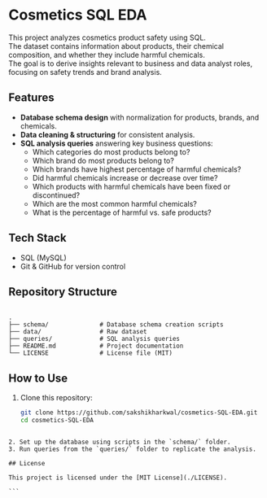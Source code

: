 # Cosmetics SQL EDA

This project analyzes cosmetics product safety using SQL.  
The dataset contains information about products, their chemical composition, and whether they include harmful chemicals.  
The goal is to derive insights relevant to business and data analyst roles, focusing on safety trends and brand analysis.

## Features

- **Database schema design** with normalization for products, brands, and chemicals.  
- **Data cleaning & structuring** for consistent analysis.  
- **SQL analysis queries** answering key business questions:
  - Which categories do most products belong to?
  - Which brand do most products belong to?
  - Which brands have highest percentage of harmful chemicals?
  - Did harmful chemicals increase or decrease over time?
  - Which products with harmful chemicals have been fixed or discontinued?
  - Which are the most common harmful chemicals?
  - What is the percentage of harmful vs. safe products?

## Tech Stack

- SQL (MySQL)  
- Git & GitHub for version control  

## Repository Structure

```

.
├── schema/              # Database schema creation scripts
├── data/                # Raw dataset
├── queries/             # SQL analysis queries
├── README.md            # Project documentation
└── LICENSE              # License file (MIT)

````

## How to Use

1. Clone this repository:
   ```bash
   git clone https://github.com/sakshikharkwal/cosmetics-SQL-EDA.git
   cd cosmetics-SQL-EDA
````

2. Set up the database using scripts in the `schema/` folder.
3. Run queries from the `queries/` folder to replicate the analysis.

## License

This project is licensed under the [MIT License](./LICENSE).

```
